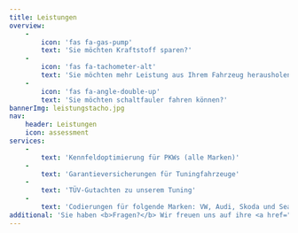 ```yaml
---
title: Leistungen
overview:
    -
        icon: 'fas fa-gas-pump'
        text: 'Sie möchten Kraftstoff sparen?'
    -
        icon: 'fas fa-tachometer-alt'
        text: 'Sie möchten mehr Leistung aus Ihrem Fahrzeug herausholen?'
    -
        icon: 'fas fa-angle-double-up'
        text: 'Sie möchten schaltfauler fahren können?'
bannerImg: leistungstacho.jpg
nav:
    header: Leistungen
    icon: assessment
services:
    -
        text: 'Kennfeldoptimierung für PKWs (alle Marken)'
    -
        text: 'Garantieversicherungen für Tuningfahrzeuge'
    -
        text: 'TÜV-Gutachten zu unserem Tuning'
    -
        text: 'Codierungen für folgende Marken: VW, Audi, Skoda und Seat'
additional: 'Sie haben <b>Fragen?</b> Wir freuen uns auf ihre <a href="kontakt">Kontaktaufnahme</a>. <br>Gerne begrüßen wir Sie als neuen Kunden und überzeugen Sie von unserer Arbeit!'
---
```

